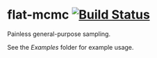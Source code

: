 # flat-mcmc [![Build Status](https://secure.travis-ci.org/jtobin/flat-mcmc.png)](http://travis-ci.org/jtobin/flat-mcmc) 

Painless general-purpose sampling.

See the *Examples* folder for example usage.


